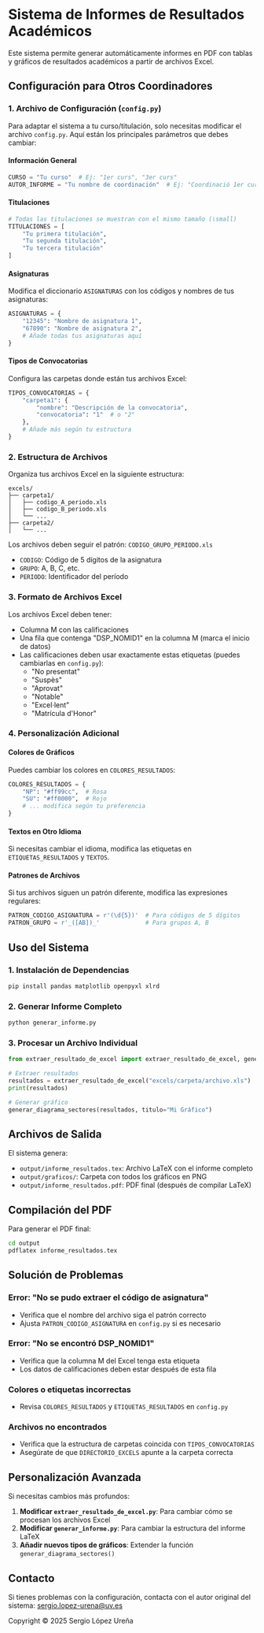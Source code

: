 # Sistema de Informes de Resultados Académicos

Este sistema permite generar automáticamente informes en PDF con tablas y gráficos de resultados académicos a partir de archivos Excel.

## Configuración para Otros Coordinadores

### 1. Archivo de Configuración (`config.py`)

Para adaptar el sistema a tu curso/titulación, solo necesitas modificar el archivo `config.py`. Aquí están los principales parámetros que debes cambiar:

#### Información General
```python
CURSO = "Tu curso"  # Ej: "1er curs", "3er curs"
AUTOR_INFORME = "Tu nombre de coordinación"  # Ej: "Coordinació 1er curs"
```

#### Titulaciones
```python
# Todas las titulaciones se muestran con el mismo tamaño (\small)
TITULACIONES = [
    "Tu primera titulación",
    "Tu segunda titulación",
    "Tu tercera titulación"
]
```

#### Asignaturas
Modifica el diccionario `ASIGNATURAS` con los códigos y nombres de tus asignaturas:
```python
ASIGNATURAS = {
    "12345": "Nombre de asignatura 1",
    "67890": "Nombre de asignatura 2",
    # Añade todas tus asignaturas aquí
}
```

#### Tipos de Convocatorias
Configura las carpetas donde están tus archivos Excel:
```python
TIPOS_CONVOCATORIAS = {
    "carpeta1": {
        "nombre": "Descripción de la convocatoria",
        "convocatoria": "1"  # o "2"
    },
    # Añade más según tu estructura
}
```

### 2. Estructura de Archivos

Organiza tus archivos Excel en la siguiente estructura:
```
excels/
├── carpeta1/
│   ├── codigo_A_periodo.xls
│   ├── codigo_B_periodo.xls
│   └── ...
├── carpeta2/
│   └── ...
```

Los archivos deben seguir el patrón: `CODIGO_GRUPO_PERIODO.xls`
- `CODIGO`: Código de 5 dígitos de la asignatura
- `GRUPO`: A, B, C, etc.
- `PERIODO`: Identificador del período

### 3. Formato de Archivos Excel

Los archivos Excel deben tener:
- Columna M con las calificaciones
- Una fila que contenga "DSP_NOMID1" en la columna M (marca el inicio de datos)
- Las calificaciones deben usar exactamente estas etiquetas (puedes cambiarlas en `config.py`):
  - "No presentat"
  - "Suspès"
  - "Aprovat"
  - "Notable"
  - "Excel·lent"
  - "Matrícula d'Honor"

### 4. Personalización Adicional

#### Colores de Gráficos
Puedes cambiar los colores en `COLORES_RESULTADOS`:
```python
COLORES_RESULTADOS = {
    "NP": "#ff99cc",  # Rosa
    "SU": "#ff0000",  # Rojo
    # ... modifica según tu preferencia
}
```

#### Textos en Otro Idioma
Si necesitas cambiar el idioma, modifica las etiquetas en `ETIQUETAS_RESULTADOS` y `TEXTOS`.

#### Patrones de Archivos
Si tus archivos siguen un patrón diferente, modifica las expresiones regulares:
```python
PATRON_CODIGO_ASIGNATURA = r'(\d{5})'  # Para códigos de 5 dígitos
PATRON_GRUPO = r'_([AB])_'             # Para grupos A, B
```

## Uso del Sistema

### 1. Instalación de Dependencias
```bash
pip install pandas matplotlib openpyxl xlrd
```

### 2. Generar Informe Completo
```bash
python generar_informe.py
```

### 3. Procesar un Archivo Individual
```python
from extraer_resultado_de_excel import extraer_resultado_de_excel, generar_diagrama_sectores

# Extraer resultados
resultados = extraer_resultado_de_excel("excels/carpeta/archivo.xls")
print(resultados)

# Generar gráfico
generar_diagrama_sectores(resultados, titulo="Mi Gráfico")
```

## Archivos de Salida

El sistema genera:
- `output/informe_resultados.tex`: Archivo LaTeX con el informe completo
- `output/graficos/`: Carpeta con todos los gráficos en PNG
- `output/informe_resultados.pdf`: PDF final (después de compilar LaTeX)

## Compilación del PDF

Para generar el PDF final:
```bash
cd output
pdflatex informe_resultados.tex
```

## Solución de Problemas

### Error: "No se pudo extraer el código de asignatura"
- Verifica que el nombre del archivo siga el patrón correcto
- Ajusta `PATRON_CODIGO_ASIGNATURA` en `config.py` si es necesario

### Error: "No se encontró DSP_NOMID1"
- Verifica que la columna M del Excel tenga esta etiqueta
- Los datos de calificaciones deben estar después de esta fila

### Colores o etiquetas incorrectas
- Revisa `COLORES_RESULTADOS` y `ETIQUETAS_RESULTADOS` en `config.py`

### Archivos no encontrados
- Verifica que la estructura de carpetas coincida con `TIPOS_CONVOCATORIAS`
- Asegúrate de que `DIRECTORIO_EXCELS` apunte a la carpeta correcta

## Personalización Avanzada

Si necesitas cambios más profundos:

1. **Modificar `extraer_resultado_de_excel.py`**: Para cambiar cómo se procesan los archivos Excel
2. **Modificar `generar_informe.py`**: Para cambiar la estructura del informe LaTeX
3. **Añadir nuevos tipos de gráficos**: Extender la función `generar_diagrama_sectores()`

## Contacto

Si tienes problemas con la configuración, contacta con el autor original del sistema:
sergio.lopez-urena@uv.es

Copyright © 2025 Sergio López Ureña